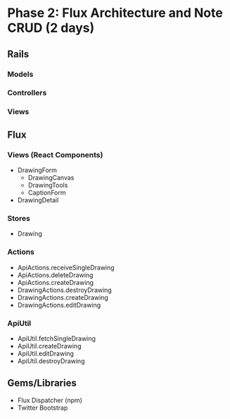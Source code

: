 # Phase 2: Flux Architecture and Note CRUD (2 days)

## Rails
### Models

### Controllers

### Views

## Flux
### Views (React Components)
* DrawingForm
  - DrawingCanvas
  - DrawingTools
  - CaptionForm
* DrawingDetail

### Stores
* Drawing

### Actions
* ApiActions.receiveSingleDrawing
* ApiActions.deleteDrawing
* ApiActions.createDrawing
* DrawingActions.destroyDrawing
* DrawingActions.createDrawing
* DrawingActions.editDrawing

### ApiUtil
* ApiUtil.fetchSingleDrawing
* ApiUtil.createDrawing
* ApiUtil.editDrawing
* ApiUtil.destroyDrawing

## Gems/Libraries
* Flux Dispatcher (npm)
* Twitter Bootstrap
